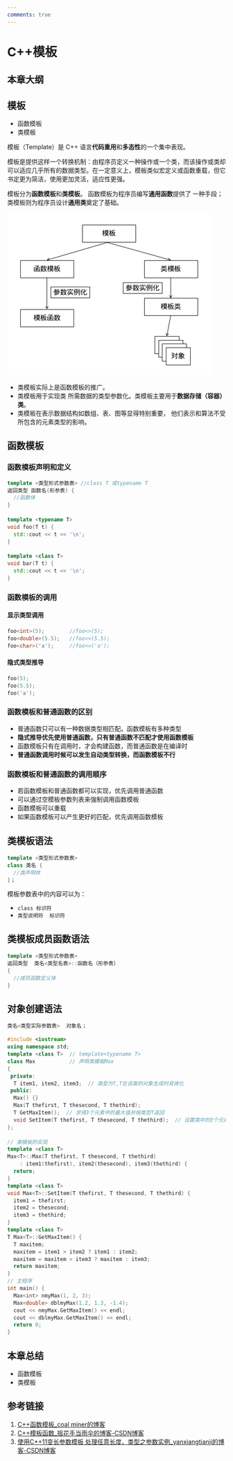 ```yaml
---
comments: true
---
```


# C++模板

## 本章大纲

## 模板

- 函数模板
- 类模板

模板（Template）是 C++ 语言**代码重用**和**多态性**的一个集中表现。

模板是提供这样一个转换机制：由程序员定义一种操作或一个类，而该操作或类却可以适应几乎所有的数据类型。在一定意义上，模板类似宏定义或函数重载，但它书定更为简洁，使用更加灵活，适应性更强。

模板分为**函数模板**和**类模板**。 函数模板为程序员编写**通用函数**提供了 一种手段；类模板则为程序员设计**通用类**奠定了基础。

![图1. 模板](../../assets/images/ch22/01.png)

- 类模板实际上是函数模板的推广。
- 类模板用于实现类 所需数据的类型参数化。类模板主要用于**数据存储（容器）类**。 
- 类模板在表示数据结构如数组、表、图等显得特别重要， 他们表示和算法不受所包含的元素类型的影响。

## 函数模板

### 函数模板声明和定义

```cpp
template <类型形式参数表> //class T 或typename T
返回类型 函数名(形参表) {
  //函数体
}

template <typename T>
void foo(T t) {
  std::cout << t << '\n';
}

template <class T>
void bar(T t) {
  std::cout << t << '\n';
}
```

### 函数模板的调用

#### 显示类型调用

```cpp
foo<int>(5);		//foo<>(5);
foo<double>(5.5);	//foo<>(5.5);
foo<char>('a');		//foo<>('a');
```

#### 隐式类型推导

```cpp
foo(5);
foo(5.5);
foo('a');
```

### 函数模板和普通函数的区别

- 普通函数只可以有一种数据类型相匹配。函数模板有多种类型
- **隐式推导优先使用普通函数，只有普通函数不匹配才使用函数模板**
- 函数模板只有在调用时，才会构建函数，而普通函数是在编译时
- **普通函数调用时候可以发生自动类型转换，而函数模板不行** 

### 函数模板和普通函数的调用顺序

- 若函数模板和普通函数都可以实现，优先调用普通函数
- 可以通过空模板参数列表来强制调用函数模板
- 函数模板可以重载
- 如果函数模板可以产生更好的匹配，优先调用函数模板
## 类模板语法

```cpp
template <类型形式参数表>
class 类名 {
  //类声明体
}；
```

模板参数表中的内容可以为：

- `class 标识符`
- `类型说明符  标识符`

## 类模板成员函数语法

```cpp
template <类型形式参数表>
返回类型  类名<类型名表>::函数名（形参表）
{
  //成员函数定义体
}
```

## 对象创建语法

```cpp
类名<类型实际参数表>  对象名；
```

```cpp
#include <iostream>
using namespace std;
template <class T>  // template<typename T>
class Max           // 声明类模板Max
{
 private:
  T item1, item2, item3;  // 类型为T,T在该类的对象生成时具体化
 public:
  Max() {}
  Max(T thefirst, T thesecond, T thethird);
  T GetMaxItem();  // 求得3个元素中的最大值并按类型T返回
  void SetItem(T thefirst, T thesecond, T thethird);  // 设置类中的3个元素的值
};

// 类模板的实现
template <class T>
Max<T>::Max(T thefirst, T thesecond, T thethird)
    : item1(thefirst), item2(thesecond), item3(thethird) {
  return;
}
template <class T>
void Max<T>::SetItem(T thefirst, T thesecond, T thethird) {
  item1 = thefirst;
  item2 = thesecond;
  item3 = thethird;
}
template <class T>
T Max<T>::GetMaxItem() {
  T maxitem;
  maxitem = item1 > item2 ? item1 : item2;
  maxitem = maxitem > item3 ? maxitem : item3;
  return maxitem;
}
// 主程序
int main() {
  Max<int> nmyMax(1, 2, 3);
  Max<double> dblmyMax(1.2, 1.3, -1.4);
  cout << nmyMax.GetMaxItem() << endl;
  cout << dblmyMax.GetMaxItem() << endl;
  return 0;
}

```

## 本章总结

- 函数模板
- 类模板

## 参考链接

1. [C++函数模板_coal miner的博客](https://blog.csdn.net/weixin_44205961/article/details/126732413)
2. [C++模板函数_摇花手当雨伞的博客-CSDN博客](https://blog.csdn.net/weixin_45738899/article/details/120687055)
3. [使用C++11变长参数模板 处理任意长度、类型之参数实例_yanxiangtianji的博客-CSDN博客](https://blog.csdn.net/yanxiangtianji/article/details/21045525)

